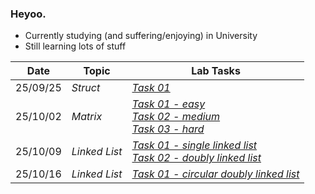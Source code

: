 ### Heyoo. 
- Currently studying (and suffering/enjoying) in University
- Still learning lots of stuff

| Date       | Topic | Lab Tasks |
|------------|-----------|-----------|
| 25/09/25 | *Struct* |[*Task 01*](https://github.com/kuaav/TEB1113_TFB2023_DSA/blob/main/25-09-25-task-lab1/task_1.cpp) |
| 25/10/02 | *Matrix* | [*Task 01 - easy*](https://github.com/kuaav/TEB1113_TFB2023_DSA/blob/main/25-10-09-task1-3/task01_easy.cpp)<br>[*Task 02 - medium*](https://github.com/kuaav/TEB1113_TFB2023_DSA/blob/main/25-10-09-task1-3/task02_medium.cpp)<br>[*Task 03 - hard*](https://github.com/kuaav/TEB1113_TFB2023_DSA/blob/main/25-10-09-task1-3/task03_hard.cpp)|
| 25/10/09 | *Linked List* |[*Task 01 - single linked list*](https://github.com/kuaav/TEB1113_TFB2023_DSA/blob/main/25-10-09-task-lab3/task1.cpp)<br>[*Task 02 - doubly linked list*](https://github.com/kuaav/TEB1113_TFB2023_DSA/blob/main/25-10-09-task-lab3/task_2.cpp)|
| 25/10/16 | *Linked List* |[*Task 01 - circular doubly linked list*](https://github.com/kuaav/TEB1113_TFB2023_DSA/blob/main/16-10-25-task-lab4/task_1.cpp)
